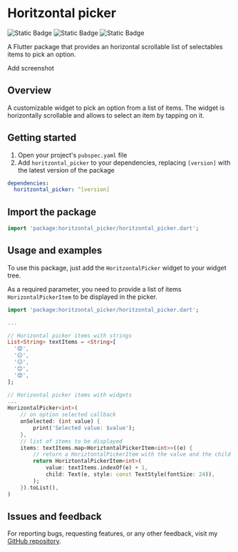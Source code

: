 <!--
This README describes the package. If you publish this package to pub.dev,
this README's contents appear on the landing page for your package.

For information about how to write a good package README, see the guide for
[writing package pages](https://dart.dev/guides/libraries/writing-package-pages).

For general information about developing packages, see the Dart guide for
[creating packages](https://dart.dev/guides/libraries/create-library-packages)
and the Flutter guide for
[developing packages and plugins](https://flutter.dev/developing-packages).
-->

# Horitzontal picker

![Static Badge](https://img.shields.io/badge/1.0.0-blue?label=pub)
![Static Badge](https://img.shields.io/badge/>=%201.17.0-green?label=Flutter)
![Static Badge](https://img.shields.io/badge/License-red?label=MIT)


A Flutter package that provides an horizontal scrollable list of selectables items to pick an option.

Add screenshot

## Overview

A customizable widget to pick an option from a list of items. The widget is horizontally scrollable and allows to select an item by tapping on it.

## Getting started

1. Open your project's `pubspec.yaml` file
2. Add `horitzontal_picker` to your dependencies, replacing `[version]` with the latest version of the package

```yaml
dependencies:
  horitzontal_picker: ^[version]
```

## Import the package

```dart
import 'package:horitzontal_picker/horitzontal_picker.dart';
```

## Usage and examples
To use this package, just add the `HoritzontalPicker` widget to your widget tree.

As a required parameter, you need to provide a list of items `HorizontalPickerItem` to be displayed in the picker. 



```dart
import 'package:horitzontal_picker/horitzontal_picker.dart';

...

// Horizontal picker items with strings
List<String> textItems = <String>[
  '😟',
  '😕',
  '😐',
  '😊',
  '😍',
];

// Horizontal picker items with widgets
...
HorizontalPicker<int>(
    // on option selected callback
    onSelected: (int value) {
        print('Selected value: $value');
    },
    // list of items to be displayed
    items: textItems.map<HoriztontalPickerItem<int>>((e) {
        // return a HoriztontalPickerItem with the value and the child widget displayed
        return HoriztontalPickerItem<int>(
            value: textItems.indexOf(e) + 1,
            child: Text(e, style: const TextStyle(fontSize: 24)),
        );
    }).toList(),
)

```

## Issues and feedback
For reporting bugs, requesting features, or any other feedback, visit my [GitHub repository](https://github.com/MaxDbll/horizontal_picker).